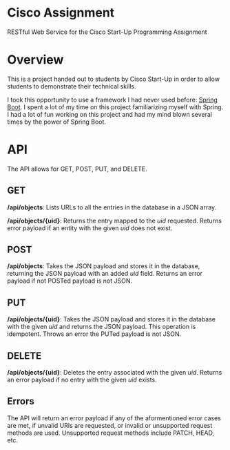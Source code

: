 # Cisco Assignment
RESTful Web Service for the Cisco Start-Up Programming Assignment

Overview
=======
This is a project handed out to students by Cisco Start-Up in order 
to allow students to demonstrate their technical skills. 

I took this opportunity to use a framework I had never used before: 
[Spring Boot](http://projects.spring.io/spring-boot/). I spent a lot 
of my time on this project familiarizing myself with Spring. I had a 
lot of fun working on this project and had my mind blown several times 
by the power of Spring Boot.

API
=======
The API allows for GET, POST, PUT, and DELETE.

GET
-------
**/api/objects**: Lists URLs to all the entries in the database in a 
JSON array.

**/api/objects/{uid}**: Returns the entry mapped to the *uid* requested.
Returns error payload if an entity with the given *uid* does not exist.

POST
-------
**/api/objects**: Takes the JSON payload and stores it in the database, 
returning the JSON payload with an added *uid* field. Returns an error 
payload if not POSTed payload is not JSON.

PUT
-------
**/api/objects/{uid}**: Takes the JSON payload and stores it in the database 
with the given *uid* and returns the JSON payload. This operation is idempotent. 
Throws an error the PUTed payload is not JSON.

DELETE
-------
**/api/objects/{uid}**: Deletes the entry associated with the given *uid*. 
Returns an error payload if no entry with the given *uid* exists.

Errors
-------
The API will return an error payload if any of the aformentioned error cases
are met, if unvalid URIs are requested, or invalid or unsupported request methods
are used. Unsupported request methods include PATCH, HEAD, etc.
